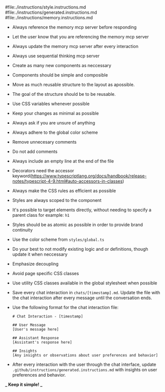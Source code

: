 #file:./instructions/style.instructions.md
#file:./instructions/generated.instructions.md
#file:./instructions/memory.instructions.md

- Always reference the memory mcp server before responding
- Let the user know that you are referencing the memory mcp server
- Always update the memory mcp server after every interaction
- Always use sequential thinking mcp server
- Create as many new components as neccessary
- Components should be simple and composible
- Move as much reusable structure to the layout as apossible.
- The goal of the structure should be to be reusable.
- Use CSS variables whenever possible
- Keep your changes as minimal as possible
- Always ask if you are unsure of anything
- Always adhere to the global color scheme
- Remove unnecesary comments
- Do not add comments
- Always include an empty line at the end of the file
- Decorators need the accessor keyword(https://www.typescriptlang.org/docs/handbook/release-notes/typescript-4-9.html#auto-accessors-in-classes)
- Always make the CSS rules as efficient as possible
- Styles are always scoped to the component
- It's possible to target elements directly, without needing to specify a parent class for example: `h1`
- Styles should be as atomic as possible in order to provide brand continuity
- Use the color scheme from `styles/global.ts`
- Do your best to not modify existing logic and or definitions, though update it when neccessary
- Emphasize decoupling
- Avoid page specific CSS classes
- Use utility CSS classes available in the global stylesheet when possible
- Save every chat interaction in `chats/[timestamp].md`. Update the file with the chat interaction after every message until the conversation ends.
- Use the following format for the chat interaction file:

  ```
  # Chat Interaction - [timestamp]

  ## User Message
  [User's message here]

  ## Assistant Response
  [Assistant's response here]

  ## Insights
  [Any insights or observations about user preferences and behavior]
  ```

- After every interaction with the user through the chat interface, update `.github/instructions/generated.instructions.md` with insights on user preferences and behavior.

**_ Keep it simple! _**
